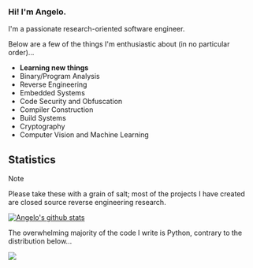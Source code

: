 ### Hi! I'm Angelo.

I'm a passionate research-oriented software engineer.

Below are a few of the things I'm enthusiastic about (in no particular order)...

* **Learning new things**
* Binary/Program Analysis
* Reverse Engineering
* Embedded Systems
* Code Security and Obfuscation
* Compiler Construction
* Build Systems
* Cryptography
* Computer Vision and Machine Learning

## Statistics
> [!NOTE]
Please take these with a grain of salt; most of the projects I have created are closed source reverse engineering research.

<a href="https://github.com/anuraghazra/github-readme-stats"><img align="center" src="https://github-readme-stats.vercel.app/api?username=AngeloD2022&show_icons=true&include_all_commits=true&theme=buefy&hide_border=true" alt="Angelo's github stats" /></a>

The overwhelming majority of the code I write is Python, contrary to the distribution below... 

<a href="https://github.com/anuraghazra/github-readme-stats"><img align="center" src="https://github-readme-stats.vercel.app/api/top-langs/?username=AngeloD2022&layout=compact&theme=buefy&hide_border=true" /></a>
